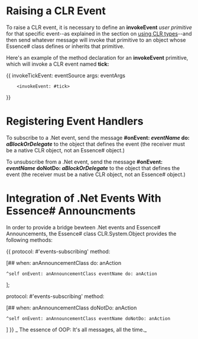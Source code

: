 # Raising a CLR Event

To raise a CLR event, it is necessary to define an **invokeEvent** _user primitive_ for that specific event--as explained in the section on [using CLR types](using-CLR-types)--and then send whatever message will invoke that primitive to an object whose Essence# class defines or inherits that primitive.

Here's an example of the method declaration for an **invokeEvent** primitive, which will invoke a CLR event named **tick:**

{{
invokeTickEvent: eventSource args: eventArgs

        <invokeEvent: #tick>        
}}

# Registering Event Handlers
To subscribe to a .Net event, send the message **#onEvent: _eventName_ do: _aBlockOrDelegate_** to the object that defines the event (the receiver must be a native CLR object, not an Essence# object.)

To unsubscribe from a .Net event, send the message **#onEvent: _eventName_ doNotDo: _aBlockOrDelegate_** to the object that defines the event (the receiver must be a native CLR object, not an Essence# object.)

# Integration of .Net Events With Essence# Announcments
In order to provide a bridge bewteen .Net events and Essence# Announcements,  the Essence# class CLR.System.Object provides the following methods:

{{
protocol: #'events-subscribing' method:

[## when: anAnnouncementClass do: anAction
	
	^self onEvent: anAnnouncementClass eventName do: anAction
];
	
protocol: #'events-subscribing' method:

[## when: anAnnouncementClass doNotDo: anAction
	
	^self onEvent: anAnnouncementClass eventName doNotDo: anAction
]
}}
_
The essence of OOP: It's all messages, all the time._
